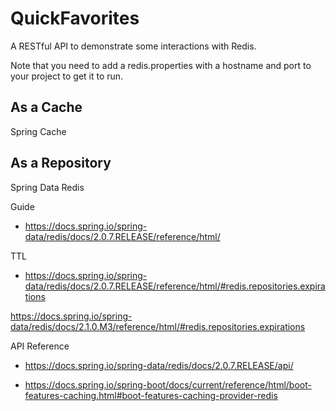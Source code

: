 # QuickFavorites

A RESTful API to demonstrate some interactions with Redis.

Note that you need to add a redis.properties with a hostname and port to your project to get it to run.

## As a Cache

Spring Cache

## As a Repository

Spring Data Redis

Guide

- https://docs.spring.io/spring-data/redis/docs/2.0.7.RELEASE/reference/html/

TTL

- https://docs.spring.io/spring-data/redis/docs/2.0.7.RELEASE/reference/html/#redis.repositories.expirations

https://docs.spring.io/spring-data/redis/docs/2.1.0.M3/reference/html/#redis.repositories.expirations

API Reference

- https://docs.spring.io/spring-data/redis/docs/2.0.7.RELEASE/api/

* https://docs.spring.io/spring-boot/docs/current/reference/html/boot-features-caching.html#boot-features-caching-provider-redis
